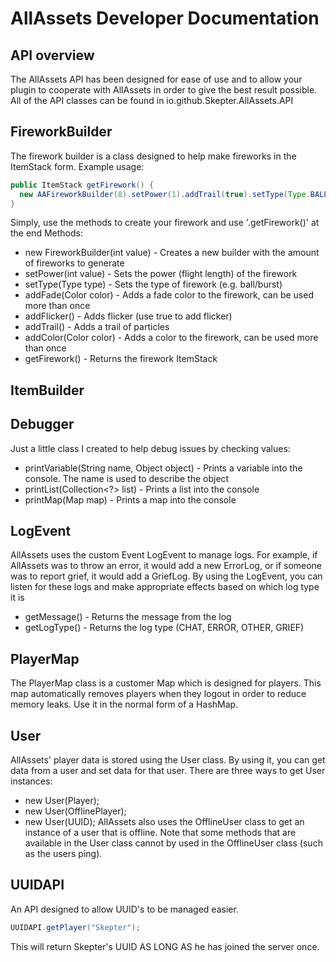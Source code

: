 AllAssets Developer Documentation
=================================

API overview
------------
The AllAssets API has been designed for ease of use and to allow your plugin to cooperate with AllAssets in order to give the best result possible. All of the API classes can be found in io.github.Skepter.AllAssets.API

FireworkBuilder
-----------------
The firework builder is a class designed to help make fireworks in the ItemStack form. Example usage:

```java
public ItemStack getFirework() {
  new AAFireworkBuilder(8).setPower(1).addTrail(true).setType(Type.BALL).addColor(Color.GRAY).addFade(Color.WHITE).getFirework();
}
```

Simply, use the methods to create your firework and use '.getFirework()' at the end
Methods:
* new FireworkBuilder(int value) - Creates a new builder with the amount of fireworks to generate
* setPower(int value) - Sets the power (flight length) of the firework
* setType(Type type) - Sets the type of firework (e.g. ball/burst)
* addFade(Color color) - Adds a fade color to the firework, can be used more than once
* addFlicker() - Adds flicker (use true to add flicker)
* addTrail() - Adds a trail of particles
* addColor(Color color) - Adds a color to the firework, can be used more than once
* getFirework() - Returns the firework ItemStack

ItemBuilder
-----------

Debugger
--------
Just a little class I created to help debug issues by checking values:

* printVariable(String name, Object object) - Prints a variable into the console. The name is used to describe the object
* printList(Collection<?> list) - Prints a list into the console
* printMap(Map<?,?> map) - Prints a map into the console

LogEvent
--------
AllAssets uses the custom Event LogEvent to manage logs. For example, if AllAssets was to throw an error, it would add a new ErrorLog, or if someone was to report grief, it would add a GriefLog. By using the LogEvent, you can listen for these logs and make appropriate effects based on which log type it is
* getMessage() - Returns the message from the log
* getLogType() - Returns the log type (CHAT, ERROR, OTHER, GRIEF)

PlayerMap
---------
The PlayerMap class is a customer Map which is designed for players. This map automatically removes players when they logout in order to reduce memory leaks. Use it in the normal form of a HashMap.

User
----
AllAssets' player data is stored using the User class. By using it, you can get data from a user and set data for that user.
There are three ways to get User instances:
* new User(Player);
* new User(OfflinePlayer);
* new User(UUID);
AllAssets also uses the OfflineUser class to get an instance of a user that is offline. Note that some methods that are available in the User class cannot by used in the OfflineUser class (such as the users ping).

UUIDAPI
-------
An API designed to allow UUID's to be managed easier.
```java
UUIDAPI.getPlayer("Skepter");
```
This will return Skepter's UUID AS LONG AS he has joined the server once.
